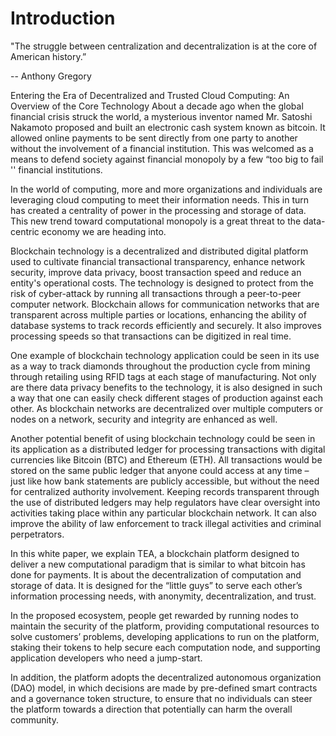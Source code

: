# Introduction
"The struggle between centralization and decentralization is at the core of American history.”

-- Anthony Gregory

Entering the Era of Decentralized and Trusted Cloud Computing: An Overview of the Core Technology
About a decade ago when the global financial crisis struck the world, a mysterious inventor named Mr. Satoshi Nakamoto proposed and built an electronic cash system known as bitcoin. It allowed online payments to be sent directly from one party to another without the involvement of a financial institution. This was welcomed as a means to defend society against financial monopoly by a few “too big to fail '' financial institutions.

In the world of computing, more and more organizations and individuals are leveraging cloud computing to meet their information needs. This in turn has created a centrality of power in the processing and storage of data. This new trend toward computational monopoly is a great threat to the data-centric economy we are heading into.

Blockchain technology is a decentralized and distributed digital platform used to cultivate financial transactional transparency, enhance network security, improve data privacy, boost transaction speed and reduce an entity's operational costs. The technology is designed to protect from the risk of cyber-attack by running all transactions through a peer-to-peer computer network. Blockchain allows for communication networks that are transparent across multiple parties or locations, enhancing the ability of database systems to track records efficiently and securely. It also improves processing speeds so that transactions can be digitized in real time.

One example of blockchain technology application could be seen in its use as a way to track diamonds throughout the production cycle from mining through retailing using RFID tags at each stage of manufacturing. Not only are there data privacy benefits to the technology, it is also designed in such a way that one can easily check different stages of production against each other. As blockchain networks are decentralized over multiple computers or nodes on a network, security and integrity are enhanced as well.

Another potential benefit of using blockchain technology could be seen in its application as a distributed ledger for processing transactions with digital currencies like Bitcoin (BTC) and Ethereum (ETH). All transactions would be stored on the same public ledger that anyone could access at any time – just like how bank statements are publicly accessible, but without the need for centralized authority involvement. Keeping records transparent through the use of distributed ledgers may help regulators have clear oversight into activities taking place within any particular blockchain network. It can also improve the ability of law enforcement to track illegal activities and criminal perpetrators.

In this white paper, we explain TEA, a blockchain platform designed to deliver a new computational paradigm that is similar to what bitcoin has done for payments. It is about the decentralization of computation and storage of data. It is designed for the “little guys” to serve each other’s information processing needs, with anonymity, decentralization, and trust.

In the proposed ecosystem, people get rewarded by running nodes to maintain the security of the platform, providing computational resources to solve customers’ problems, developing applications to run on the platform, staking their tokens to help secure each computation node, and supporting application developers who need a jump-start.

In addition, the platform adopts the decentralized autonomous organization (DAO) model, in which decisions are made by pre-defined smart contracts and a governance token structure,  to ensure that no individuals can steer the platform towards a direction that potentially can harm the overall community.
